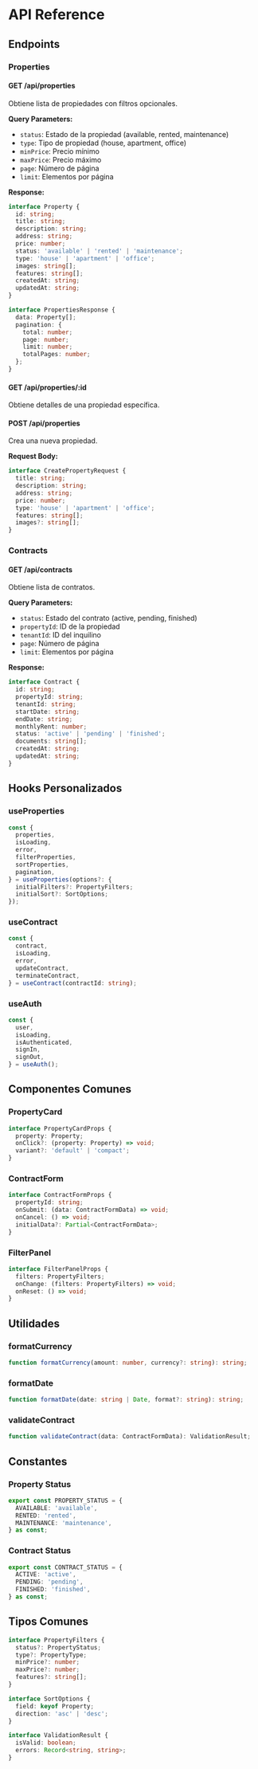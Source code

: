 # API Reference

## Endpoints

### Properties

#### GET /api/properties
Obtiene lista de propiedades con filtros opcionales.

**Query Parameters:**
- `status`: Estado de la propiedad (available, rented, maintenance)
- `type`: Tipo de propiedad (house, apartment, office)
- `minPrice`: Precio mínimo
- `maxPrice`: Precio máximo
- `page`: Número de página
- `limit`: Elementos por página

**Response:**
```typescript
interface Property {
  id: string;
  title: string;
  description: string;
  address: string;
  price: number;
  status: 'available' | 'rented' | 'maintenance';
  type: 'house' | 'apartment' | 'office';
  images: string[];
  features: string[];
  createdAt: string;
  updatedAt: string;
}

interface PropertiesResponse {
  data: Property[];
  pagination: {
    total: number;
    page: number;
    limit: number;
    totalPages: number;
  };
}
```

#### GET /api/properties/:id
Obtiene detalles de una propiedad específica.

#### POST /api/properties
Crea una nueva propiedad.

**Request Body:**
```typescript
interface CreatePropertyRequest {
  title: string;
  description: string;
  address: string;
  price: number;
  type: 'house' | 'apartment' | 'office';
  features: string[];
  images?: string[];
}
```

### Contracts

#### GET /api/contracts
Obtiene lista de contratos.

**Query Parameters:**
- `status`: Estado del contrato (active, pending, finished)
- `propertyId`: ID de la propiedad
- `tenantId`: ID del inquilino
- `page`: Número de página
- `limit`: Elementos por página

**Response:**
```typescript
interface Contract {
  id: string;
  propertyId: string;
  tenantId: string;
  startDate: string;
  endDate: string;
  monthlyRent: number;
  status: 'active' | 'pending' | 'finished';
  documents: string[];
  createdAt: string;
  updatedAt: string;
}
```

## Hooks Personalizados

### useProperties
```typescript
const {
  properties,
  isLoading,
  error,
  filterProperties,
  sortProperties,
  pagination,
} = useProperties(options?: {
  initialFilters?: PropertyFilters;
  initialSort?: SortOptions;
});
```

### useContract
```typescript
const {
  contract,
  isLoading,
  error,
  updateContract,
  terminateContract,
} = useContract(contractId: string);
```

### useAuth
```typescript
const {
  user,
  isLoading,
  isAuthenticated,
  signIn,
  signOut,
} = useAuth();
```

## Componentes Comunes

### PropertyCard
```typescript
interface PropertyCardProps {
  property: Property;
  onClick?: (property: Property) => void;
  variant?: 'default' | 'compact';
}
```

### ContractForm
```typescript
interface ContractFormProps {
  propertyId: string;
  onSubmit: (data: ContractFormData) => void;
  onCancel: () => void;
  initialData?: Partial<ContractFormData>;
}
```

### FilterPanel
```typescript
interface FilterPanelProps {
  filters: PropertyFilters;
  onChange: (filters: PropertyFilters) => void;
  onReset: () => void;
}
```

## Utilidades

### formatCurrency
```typescript
function formatCurrency(amount: number, currency?: string): string;
```

### formatDate
```typescript
function formatDate(date: string | Date, format?: string): string;
```

### validateContract
```typescript
function validateContract(data: ContractFormData): ValidationResult;
```

## Constantes

### Property Status
```typescript
export const PROPERTY_STATUS = {
  AVAILABLE: 'available',
  RENTED: 'rented',
  MAINTENANCE: 'maintenance',
} as const;
```

### Contract Status
```typescript
export const CONTRACT_STATUS = {
  ACTIVE: 'active',
  PENDING: 'pending',
  FINISHED: 'finished',
} as const;
```

## Tipos Comunes

```typescript
interface PropertyFilters {
  status?: PropertyStatus;
  type?: PropertyType;
  minPrice?: number;
  maxPrice?: number;
  features?: string[];
}

interface SortOptions {
  field: keyof Property;
  direction: 'asc' | 'desc';
}

interface ValidationResult {
  isValid: boolean;
  errors: Record<string, string>;
}
```
